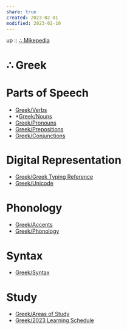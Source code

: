 ```yaml
---
share: true
created: 2023-02-01
modified: 2023-02-10
---
```


up :: [∴ Mikepedia](./%E2%88%B4%20Mikepedia.md)

# ∴ Greek

# Parts of Speech
- [Greek/Verbs](./Verbs.md)
- *[Greek/Nouns](Nouns.md)
- [Greek/Pronouns](Pronouns.md)
- [Greek/Prepositions](Prepositions.md)
- [Greek/Conjunctions](./Conjunctions.md)

# Digital Representation
- [Greek/Greek Typing Reference](./Greek%20Typing%20Reference.md)
- [Greek/Unicode](Unicode.md)

# Phonology
- [Greek/Accents](Accents.md)
- [Greek/Phonology](Phonology.md)

# Syntax
- [Greek/Syntax](Syntax.md)

# Study
- [Greek/Areas of Study](Areas%20of%20Study.md)
- [Greek/2023 Learning Schedule](2023%20Learning%20Schedule.md)
